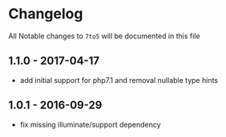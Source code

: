 # Changelog

All Notable changes to `7to5` will be documented in this file

## 1.1.0 - 2017-04-17

- add initial support for php7.1 and removal nullable type hints

## 1.0.1 - 2016-09-29

- fix missing illuminate/support dependency

